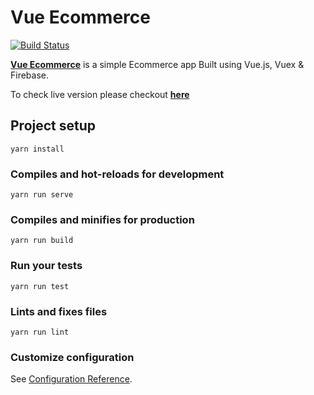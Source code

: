 # Vue Ecommerce

[![Build Status](https://travis-ci.com/kathirr007/vue-ecommerce.svg?branch=master)](https://travis-ci.com/kathirr007/vue-ecommerce)

**[Vue Ecommerce](git@github.com:kathirr007/vue-ecommerce)** is a simple Ecommerce app Built using Vue.js, Vuex & Firebase.

To check live version please checkout **[here](https://kathirr007.github.io/vue-ecommerce)**

## Project setup
```
yarn install
```

### Compiles and hot-reloads for development
```
yarn run serve
```

### Compiles and minifies for production
```
yarn run build
```

### Run your tests
```
yarn run test
```

### Lints and fixes files
```
yarn run lint
```

### Customize configuration
See [Configuration Reference](https://cli.vuejs.org/config/).

